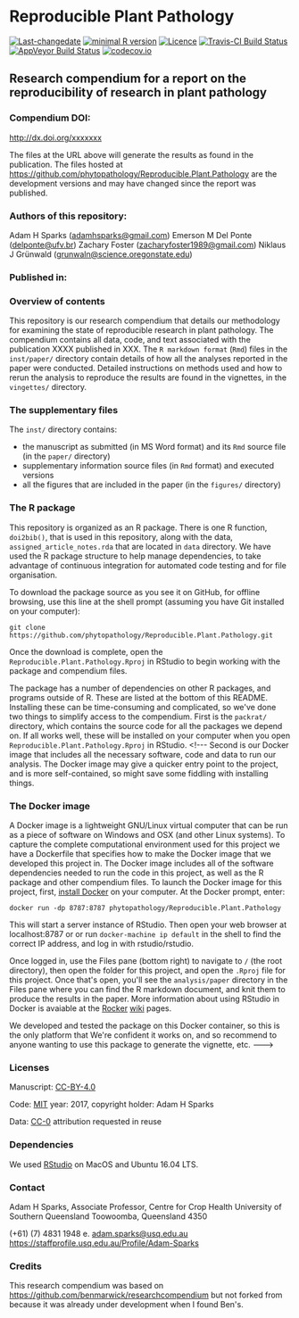 Reproducible Plant Pathology
================

[![Last-changedate](https://img.shields.io/badge/last%20change-2017--04--23-brightgreen.svg)](https://github.com/phytopathology/Reproducible.Plant.Pathology/commits/master) [![minimal R version](https://img.shields.io/badge/R%3E%3D-3.4.0-brightgreen.svg)](https://cran.r-project.org/) [![Licence](https://img.shields.io/github/license/mashape/apistatus.svg)](http://choosealicense.com/licenses/mit/) [![Travis-CI Build Status](https://travis-ci.org/phytopathology/Reproducible.Plant.Pathology.png?branch=master)](https://travis-ci.org/phytopathology/Reproducible.Plant.Pathology) [![AppVeyor Build Status](https://ci.appveyor.com/api/projects/status/github/phytopathology/Reproducible.Plant.Pathology?branch=master&svg=true)](https://ci.appveyor.com/project/phytopathology/Reproducible.Plant.Pathology) [![codecov.io](https://codecov.io/github/phytopathology/Reproducible.Plant.Pathology/coverage.svg?branch=master)](https://codecov.io/github/phytopathology/Reproducible.Plant.Pathology?branch=master)

Research compendium for a report on the reproducibility of research in plant pathology
--------------------------------------------------------------------------------------

### Compendium DOI:

<http://dx.doi.org/xxxxxxx>

The files at the URL above will generate the results as found in the publication. The files hosted at <https://github.com/phytopathology/Reproducible.Plant.Pathology> are the development versions and may have changed since the report was published.

### Authors of this repository:

Adam H Sparks (<adamhsparks@gmail.com>)
Emerson M Del Ponte (<delponte@ufv.br>)
Zachary Foster (<zacharyfoster1989@gmail.com>)
Niklaus J Grünwald (<grunwaln@science.oregonstate.edu>)

### Published in:

### Overview of contents

This repository is our research compendium that details our methodology for examining the state of reproducible research in plant pathology. The compendium contains all data, code, and text associated with the publication XXXX published in XXX. The `R markdown format` (`Rmd`) files in the `inst/paper/` directory contain details of how all the analyses reported in the paper were conducted. Detailed instructions on methods used and how to rerun the analysis to reproduce the results are found in the vignettes, in the `vingettes/` directory.

### The supplementary files

The `inst/` directory contains:

-   the manuscript as submitted (in MS Word format) and its `Rmd` source file (in the `paper/` directory)
-   supplementary information source files (in `Rmd` format) and executed versions
-   all the figures that are included in the paper (in the `figures/` directory)

### The R package

This repository is organized as an R package. There is one R function, `doi2bib()`, that is used in this repository, along with the data, `assigned_article_notes.rda` that are located in `data` directory. We have used the R package structure to help manage dependencies, to take advantage of continuous integration for automated code testing and for file organisation.

To download the package source as you see it on GitHub, for offline browsing, use this line at the shell prompt (assuming you have Git installed on your computer):

    git clone https://github.com/phytopathology/Reproducible.Plant.Pathology.git

Once the download is complete, open the `Reproducible.Plant.Pathology.Rproj` in RStudio to begin working with the package and compendium files.

The package has a number of dependencies on other R packages, and programs outside of R. These are listed at the bottom of this README. Installing these can be time-consuming and complicated, so we've done two things to simplify access to the compendium. First is the `packrat/` directory, which contains the source code for all the packages we depend on. If all works well, these will be installed on your computer when you open `Reproducible.Plant.Pathology.Rproj` in RStudio. <!--- Second is our Docker image that includes all the necessary software, code and data to run our analysis. The Docker image may give a quicker entry point to the project, and is more self-contained, so might save some fiddling with installing things.   


### The Docker image 

A Docker image is a lightweight GNU/Linux virtual computer that can be run as a piece of software on Windows and OSX (and other Linux systems). To capture the complete computational environment used for this project we have a Dockerfile that specifies how to make the Docker image that we developed this project in. The Docker image includes all of the software dependencies needed to run the code in this project, as well as the R package and other compendium files. To launch the Docker image for this project, first, [install Docker](https://docs.docker.com/installation/) on your computer. At the Docker prompt, enter:

    docker run -dp 8787:8787 phytopathology/Reproducible.Plant.Pathology

This will start a server instance of RStudio. Then open your web browser at localhost:8787 or or run `docker-machine ip default` in the shell to find the correct IP address, and log in with rstudio/rstudio.

Once logged in, use the Files pane (bottom right) to navigate to `/` (the root directory), then open the folder for this project, and open the `.Rproj` file for this project. Once that's open, you'll see the `analysis/paper` directory in the Files pane where you can find the R markdown document, and knit them to produce the results in the paper. More information about using RStudio in Docker is avaiable at the [Rocker](https://github.com/rocker-org) [wiki](https://github.com/rocker-org/rocker/wiki/Using-the-RStudio-image) pages.
 
We developed and tested the package on this Docker container, so this is the only platform that We're confident it works on, and so recommend to anyone wanting to use this package to generate the vignette, etc. 
--->

### Licenses

Manuscript: [CC-BY-4.0](http://creativecommons.org/licenses/by/4.0/)

Code: [MIT](http://opensource.org/licenses/MIT) year: 2017, copyright holder: Adam H Sparks

Data: [CC-0](http://creativecommons.org/publicdomain/zero/1.0/) attribution requested in reuse

### Dependencies

We used [RStudio](http://www.rstudio.com/products/rstudio/) on MacOS and Ubuntu 16.04 LTS.

### Contact

Adam H Sparks, Associate Professor, Centre for Crop Health University of Southern Queensland Toowoomba, Queensland 4350

(+61) (7) 4831 1948 e. <adam.sparks@usq.edu.au> <https://staffprofile.usq.edu.au/Profile/Adam-Sparks>

### Credits

This research compendium was based on <https://github.com/benmarwick/researchcompendium> but not forked from because it was already under development when I found Ben's.

